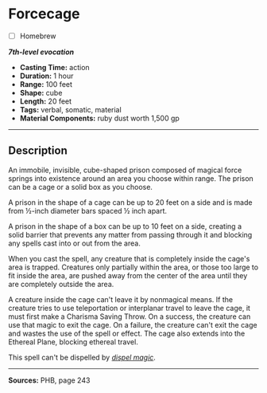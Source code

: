 # Forcecage
- [ ] Homebrew

***7th-level evocation***
- **Casting Time:** action
- **Duration:** 1 hour
- **Range:** 100 feet
- **Shape:** cube
- **Length:** 20 feet
- **Tags:** verbal, somatic, material
- **Material Components:** ruby dust worth 1,500 gp

---

## Description
An immobile, invisible, cube-shaped prison composed of magical force springs into existence around an area you choose within range.
The prison can be a cage or a solid box as you choose.

A prison in the shape of a cage can be up to 20 feet on a side and is made from &frac12;-inch diameter bars spaced &frac12; inch apart.

A prison in the shape of a box can be up to 10 feet on a side, creating a solid barrier that prevents any matter from passing through it and blocking any spells cast into or out from the area.

When you cast the spell, any creature that is completely inside the cage's area is trapped.
Creatures only partially within the area, or those too large to fit inside the area, are pushed away from the center of the area until they are completely outside the area.

A creature inside the cage can't leave it by nonmagical means.
If the creature tries to use teleportation or interplanar travel to leave the cage, it must first make a Charisma Saving Throw.
On a success, the creature can use that magic to exit the cage.
On a failure, the creature can't exit the cage and wastes the use of the spell or effect.
The cage also extends into the Ethereal Plane, blocking ethereal travel.

This spell can't be dispelled by [*dispel magic*](./dispel-magic).

---

**Sources:** PHB, page 243

